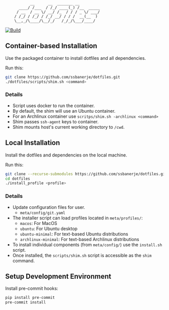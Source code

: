                __      __  _______ __
          ____/ /___  / /_/ ____(_) /__  _____
         / __  / __ \/ __/ /_  / / / _ \/ ___/
        / /_/ / /_/ / /_/ __/ / / /  __(__  )
        \__,_/\____/\__/_/   /_/_/\___/____/

[![Build](https://github.com/ssbanerje/dotfiles/actions/workflows/build.yml/badge.svg?branch=master)](https://github.com/ssbanerje/dotfiles/actions/workflows/build.yml)

## Container-based Installation
Use the packaged container to install dotfiles and all dependencies.

Run this:
```bash
git clone https://github.com/ssbanerje/dotfiles.git
./dotfiles/scripts/shim.sh <command>
```

### Details
- Script uses docker to run the container.
- By default, the shim will use an Ubuntu container.
- For an Archlinux container use `scritps/shim.sh -archlinux <command>`
- Shim passes `ssh-agent` keys to container.
- Shim mounts host's current working directory to `/cwd`.


## Local Installation
Install the dotfiles and dependencies on the local machine.

Run this:
```bash
git clone --recurse-submodules https://github.com/ssbanerje/dotfiles.git
cd dotfiles
./install_profile <profile>
```

### Details
- Update configuration files for user.
  - `meta/config/git.yaml`
- The installer script can load profiles located in `meta/profiles/`:
  - `macos`: For MacOS
  - `ubuntu`: For Ubuntu desktop
  - `ubuntu-minimal`: For text-based Ubuntu distributions
  - `archlinux-minimal`: For text-based Archlinux distributions
- To install individual components (from `meta/config/`) use the `install.sh` script.
- Once installed, the `scripts/shim.sh` script is accessible as the `shim` command.


## Setup Development Environment

Install pre-commit hooks:
```bash
pip install pre-commit
pre-commit install
```
